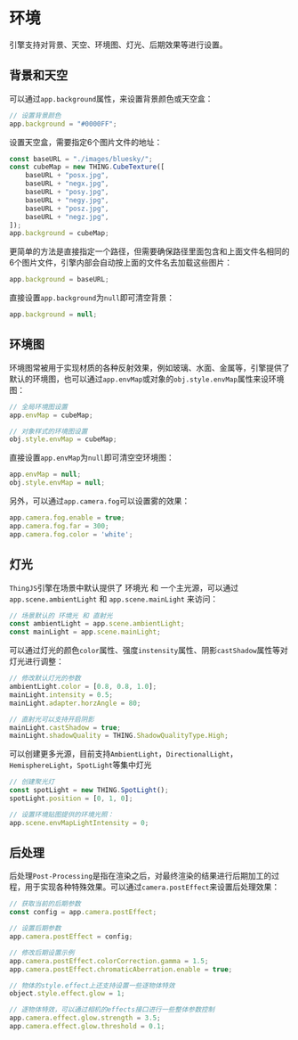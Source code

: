 # 环境
<!-- environment -->

引擎支持对背景、天空、环境图、灯光、后期效果等进行设置。

## 背景和天空

可以通过`app.background`属性，来设置背景颜色或天空盒：

```javascript
// 设置背景颜色
app.background = "#0000FF";
```

设置天空盒，需要指定6个图片文件的地址：
```javascript
const baseURL = "./images/bluesky/";
const cubeMap = new THING.CubeTexture([
    baseURL + "posx.jpg",
    baseURL + "negx.jpg",
    baseURL + "posy.jpg",
    baseURL + "negy.jpg",
    baseURL + "posz.jpg",
    baseURL + "negz.jpg",
]);
app.background = cubeMap;
```

更简单的方法是直接指定一个路径，但需要确保路径里面包含和上面文件名相同的6个图片文件，引擎内部会自动按上面的文件名去加载这些图片：
```javascript
app.background = baseURL;
```

直接设置`app.background`为`null`即可清空背景：
```javascript
app.background = null;
```

## 环境图
环境图常被用于实现材质的各种反射效果，例如玻璃、水面、金属等，引擎提供了默认的环境图，也可以通过`app.envMap`或对象的`obj.style.envMap`属性来设环境图：
```javascript
// 全局环境图设置
app.envMap = cubeMap;

// 对象样式的环境图设置
obj.style.envMap = cubeMap;
```

直接设置`app.envMap`为`null`即可清空空环境图：
```javascript
app.envMap = null;
obj.style.envMap = null;
```

另外，可以通过`app.camera.fog`可以设置雾的效果：
```javascript
app.camera.fog.enable = true;
app.camera.fog.far = 300;
app.camera.fog.color = 'white';
```

## 灯光

`ThingJS`引擎在场景中默认提供了 环境光 和 一个主光源，可以通过`app.scene.ambientLight` 和 `app.scene.mainLight` 来访问：
```javascript
// 场景默认的 环境光 和 直射光
const ambientLight = app.scene.ambientLight;
const mainLight = app.scene.mainLight;
```

可以通过灯光的颜色`color`属性、强度`instensity`属性、阴影`castShadow`属性等对灯光进行调整：
```javascript
// 修改默认灯光的参数
ambientLight.color = [0.8, 0.8, 1.0];
mainLight.intensity = 0.5;
mainLight.adapter.horzAngle = 80;

// 直射光可以支持开启阴影
mainLight.castShadow = true;
mainLight.shadowQuality = THING.ShadowQualityType.High;
```

可以创建更多光源，目前支持`AmbientLight`，`DirectionalLight`，`HemisphereLight`，`SpotLight`等集中灯光
```javascript
// 创建聚光灯
const spotLight = new THING.SpotLight();
spotLight.position = [0, 1, 0];

// 设置环境贴图提供的环境光照：
app.scene.envMapLightIntensity = 0;
```

## 后处理

后处理`Post-Processing`是指在渲染之后，对最终渲染的结果进行后期加工的过程，用于实现各种特殊效果。可以通过`camera.postEffect`来设置后处理效果：

```javascript
// 获取当前的后期参数
const config = app.camera.postEffect;

// 设置后期参数
app.camera.postEffect = config;

// 修改后期设置示例
app.camera.postEffect.colorCorrection.gamma = 1.5;
app.camera.postEffect.chromaticAberration.enable = true;

// 物体的style.effect上还支持设置一些逐物体特效
object.style.effect.glow = 1;

// 逐物体特效，可以通过相机的effects接口进行一些整体参数控制
app.camera.effect.glow.strength = 3.5;
app.camera.effect.glow.threshold = 0.1;
```

